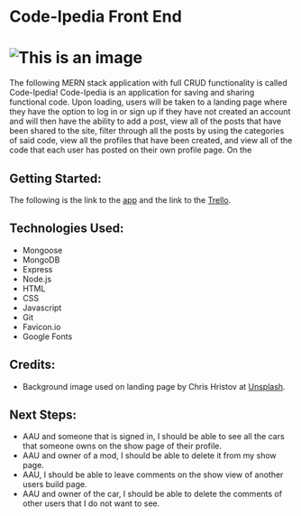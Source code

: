 # Code-Ipedia Front End
# ![This is an image]()

The following MERN stack application with full CRUD functionality is called Code-Ipedia! Code-Ipedia is an application for saving and sharing functional code. Upon loading, users will be taken to a landing page where they have the option to log in or sign up if they have not created an account and will then have the ability to add a post, view all of the posts that have been shared to the site, filter through all the posts by using the categories of said code, view all the profiles that have been created, and view all of the code that each user has posted on their own profile page. On the

## Getting Started:
The following is the link to the [app](https://mo-power.herokuapp.com/) and the link to the [Trello](https://trello.com/b/w7z4rfGO/mopower).

## Technologies Used:
- Mongoose
- MongoDB
- Express
- Node.js
- HTML
- CSS
- Javascript
- Git
- Favicon.io
- Google Fonts

## Credits:
- Background image used on landing page by Chris Hristov at [Unsplash](https://unsplash.com/@itschrisyo).

## Next Steps: 
- AAU and someone that is signed in, I should be able to see all the cars that someone owns on the show page of their profile.
- AAU and owner of a mod, I should be able to delete it from my show page.
- AAU, I should be able to leave comments on the show view of another users build page.
- AAU and owner of the car, I should be able to delete the comments of other users that I do not want to see.